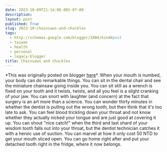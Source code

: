```yaml
---
date: 2023-10-09T21:14:00.002-07:00
description: 
layout: post
published: True
slug: 2023-10-chainsaws-and-chuckles
tags:
  - http://schemas.google.com/blogger/2008/kind#post
  - taiwan
  - health
  - personal
  - legacy-blogger
title: Chainsaws and chuckles
---
```


\*This was originally posted on blogger [here](https://www.rohanprasad.org/2023/10/chainsaws-and-chuckles.html)\*.
When your mouth is numbed, your body can do remarkable things. You can sit in the dental chair and see the miniature chainsaw going inside you. You can sit still as a wrench is fixed on your tooth and it twists, twists, and all you feel is a slight cranking of your jaw. You can snort with laughter (and concern) at the fact that surgery is an art more than a science. You can wonder thirty minutes in whether the dentist is pulling out the wrong tooth, but then think that it's too late to ask. You can feel blood trickling down your throat and not know whether they actually nicked your tongue and are just good at covering it up. You can shout "nice catch!" when the third and last shard of your wisdom tooth falls out into your throat, but the dentist technician catches it with a heroic use of suction. You can marvel at how it only cost 50 NTD to get your mouth sliced open. You can go home right after and put your detached tooth right in the fridge, where it now belongs.